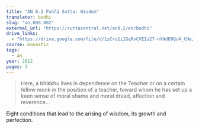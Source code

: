 ```yaml
---
title: "AN 8.2 Paññā Sutta: Wisdom"
translator: bodhi
slug: "an.008.002"
external_url: "https://suttacentral.net/an8.2/en/bodhi"
drive_links:
  - "https://drive.google.com/file/d/1zCro1iIGqRvCVEIs27-nXNdD9Qu4_CHe/view?usp=drivesdk"
course: monastic
tags:
  - an
year: 2012
pages: 3
---
```


> Here, a bhikkhu lives in dependence on the Teacher or on a certain fellow monk in the position of a teacher, toward whom he has set up a keen sense of moral shame and moral dread, affection and reverence...

Eight conditions that lead to the arising of wisdom, its growth and perfection.

